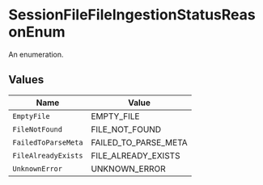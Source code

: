 # SessionFileFileIngestionStatusReasonEnum

An enumeration.


## Values

| Name                 | Value                |
| -------------------- | -------------------- |
| `EmptyFile`          | EMPTY_FILE           |
| `FileNotFound`       | FILE_NOT_FOUND       |
| `FailedToParseMeta`  | FAILED_TO_PARSE_META |
| `FileAlreadyExists`  | FILE_ALREADY_EXISTS  |
| `UnknownError`       | UNKNOWN_ERROR        |